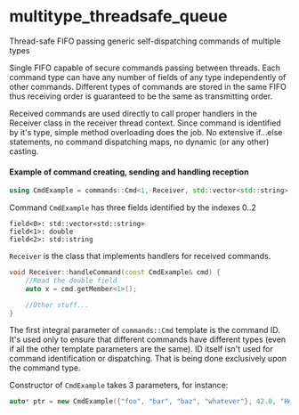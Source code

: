 # multitype_threadsafe_queue
Thread-safe FIFO passing generic self-dispatching commands of multiple types

Single FIFO capable of secure commands passing between threads. Each command type can have any number of fields of any type independently of other commands. Different types of commands are stored in the same FIFO thus receiving order is guaranteed to be the same as transmitting order.

Received commands are used directly to call proper handlers in the Receiver class in the receiver thread context. Since command is identified by it's type, simple method overloading does the job. No extensive if...else statements, no command dispatching maps, no dynamic (or any other) casting.

#### Example of command creating, sending and handling reception

```cpp
using CmdExample = commands::Cmd<1, Receiver, std::vector<std::string>, double, std::string>;
```

Command ```CmdExample``` has three fields identified by the indexes 0..2
```
field<0>: std::vector<std::string>
field<1>: double
field<2>: std::string
```

```Receiver``` is the class that implements handlers for received commands.

```cpp
void Receiver::handleCommand(const CmdExample& cmd) {
    //Read the double field
    auto x = cmd.getMember<1>();

    //Other stuff...
}
```

The first integral parameter of ```commands::Cmd``` template is the command ID. It's used only to ensure that different commands have different types (even if all the other template parameters are the same). ID itself isn't used for command identification or dispatching. That is being done exclusively upon the command type.

Constructor of ```CmdExample``` takes 3 parameters, for instance:

```cpp
auto* ptr = new CmdExample({"foo", "bar", "baz", "whatever"}, 42.0, "Hello");
```
